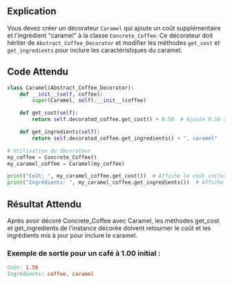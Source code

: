 ## Explication

Vous devez créer un décorateur `Caramel` qui ajoute un coût supplémentaire et l'ingrédient "caramel" à la classe `Concrete_Coffee`. Ce décorateur doit hériter de `Abstract_Coffee_Decorator` et modifier les méthodes `get_cost` et `get_ingredients` pour inclure les caractéristiques du caramel.

## Code Attendu

```python
class Caramel(Abstract_Coffee_Decorator):
    def __init__(self, coffee):
        super(Caramel, self).__init__(coffee)

    def get_cost(self):
        return self.decorated_coffee.get_cost() + 0.50  # Ajoute 0.50 au coût

    def get_ingredients(self):
        return self.decorated_coffee.get_ingredients() + ", caramel"

# Utilisation du décorateur
my_coffee = Concrete_Coffee()
my_caramel_coffee = Caramel(my_coffee)

print("Coût: ", my_caramel_coffee.get_cost())  # Affiche le coût incluant caramel
print("Ingrédients: ", my_caramel_coffee.get_ingredients())  # Affiche les ingrédients incluant caramel
```

## Résultat Attendu

Après avoir décoré Concrete_Coffee avec Caramel, les méthodes get_cost et get_ingredients de l'instance décorée doivent retourner le coût et les ingrédients mis à jour pour inclure le caramel.

### Exemple de sortie pour un café à 1.00 initial :

```makefile
Coût: 1.50
Ingrédients: coffee, caramel
```
